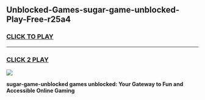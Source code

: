 
## Unblocked-Games-sugar-game-unblocked-Play-Free-r25a4
<h3>
<a href="https://premium76.site?title=sugar-game-unblocked&ref=18A1">CLICK TO PLAY</a></h3>
<hr>

<h3>
<a href="https://premium76.site?title=sugar-game-unblocked&ref=18A1">CLICK 2 PLAY</a>
  
</h3>

<a href="https://premium76.site?title=sugar-game-unblocked&ref=18A1"><img src="https://clearcache.store/games.png"></a>


**sugar-game-unblocked games unblocked: Your Gateway to Fun and Accessible Online Gaming**
